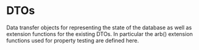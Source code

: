 # DTOs

Data transfer objects for representing the state of the database as well
as extension functions for the existing DTOs. In particular the arb()
extension functions used for property testing are defined here.
